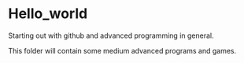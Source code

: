 # Hello_world
Starting out with github and advanced programming in general.

This folder will contain some medium advanced programs and games.
